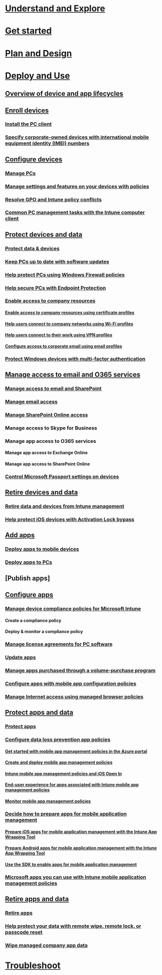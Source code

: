 # [Understand and Explore](/Intune/Understand/ways-to-do-enterprise-mobility.html)
# [Get started](/Intune/getstarted/what-s-new-in-microsoft-intune.html)
# [Plan and Design](/Intune/plandesign/plan-your-user-and-device-groups.html)
# [Deploy and Use](overview-of-device-and-app-lifecycles-in-microsoft-intune.md)

## [Overview of device and app lifecycles](overview-of-device-and-app-lifecycles-in-microsoft-intune.md)

## [Enroll devices](enroll-devices-in-microsoft-intune.md)
### [Install the PC client](install-the-windows-pc-client-with-microsoft-intune.md)
### [Specify corporate-owned devices with international mobile equipment identity (IMEI)  numbers](specify-corporate-owned-devices-with-international-mobile-equipment-identity-imei-numbers.md)

## [Configure devices](manage-windows-pcs-with-microsoft-intune.md)
### [Manage PCs](manage-windows-pcs-with-microsoft-intune.md)
### [Manage settings and features on your devices with policies](manage-settings-and-features-on-your-devices-with-microsoft-intune-policies.md)
### [Resolve GPO and Intune policy conflicts](resolve-gpo-and-microsoft-intune-policy-conflicts.md)
### [Common PC management tasks with the Intune computer client](common-windows-pc-management-tasks-with-the-microsoft-intune-computer-client.md)

## [Protect devices and data](protect-data-and-devices-with-microsoft-intune.md)
### [Protect data & devices](protect-data-and-devices-with-microsoft-intune.md)
### [Keep PCs up to date with software updates](keep-windows-pcs-up-to-date-with-software-updates-in-microsoft-intune.md)
### [Help protect PCs using Windows Firewall policies](help-protect-windows-pcs-using-windows-firewall-policies-in-microsoft-intune.md)
### [Help secure PCs with Endpoint Protection](help-secure-windows-pcs-with-endpoint-protection-for-microsoft-intune.md)
### [Enable access to company resources](enable-access-to-company-resources-with-microsoft-intune.md)
#### [Enable access to company resources using certificate profiles](enable-access-to-company-resources-using-certificate-profiles-with-microsoft-intune.md)
#### [Help users connect to company networks using Wi-Fi profiles](help-users-connect-to-company-networks-using-wi-fi-profiles-with-microsoft-intune.md)
#### [Help users connect to their work using VPN profiles ](help-users-connect-to-their-work-using-vpn-profiles-with-microsoft-intune.md)
#### [Configure access to corporate email using email profiles](configure-access-to-corporate-email-using-email-profiles-with-microsoft-intune.md)
### [Protect Windows devices with multi-factor authentication](protect-windows-devices-with-multi-factor-authentication.md)

## [Manage access to email and O365 services](manage-access-to-email-and-sharepoint-with-microsoft-intune.md)
### [Manage access to email and SharePoint](manage-access-to-email-and-sharepoint-with-microsoft-intune.md)
### [Manage email access ](manage-email-access-with-microsoft-intune.md)
### [Manage SharePoint Online access](manage-sharepoint-online-access-with-microsoft-intune.md)
### Manage access to Skype for Business

### Manage app access to O365 services
#### Manage app access to Exchange Online
#### Manage app access to SharePoint Online

### [Control Microsoft Passport settings on devices](control-microsoft-passport-settings-on-devices-with-microsoft-intune.md)

## [Retire devices and data](retire-data-and-devices-from-microsoft-intune-management.md)
### [Retire data and devices from Intune management](retire-data-and-devices-from-microsoft-intune-management.md)
### [Help protect iOS devices with Activation Lock bypass](help-protect-ios-devices-with-activation-lock-bypass-for-microsoft-intune.md)

## [Add apps](deploy-apps-to-mobile-devices-in-microsoft-intune.md)
### [Deploy apps to mobile devices](deploy-apps-to-mobile-devices-in-microsoft-intune.md)
### [Deploy apps to PCs](deploy-apps-to-windows-pcs-in-microsoft-intune.md)

## [Publish apps]

## [Configure apps](manage-device-compliance-policies-for-microsoft-intune.md)
### [Manage device compliance policies for Microsoft Intune](manage-device-compliance-policies-for-microsoft-intune.md)
#### Create a compliance policy
#### Deploy & monitor a compliance policy
### [Manage license agreements for PC software](manage-license-agreements-for-windows-pc-software-in-microsoft-intune.md)
### [Update apps ](Update-apps-using-microsoft-intune.md)
### [Manage apps purchased through a volume-purchase program](manage-apps-you-purchased-through-a-volume-purchase-program-with-microsoft-intune.md)
### [Configure apps with mobile app configuration policies](configure-apps-with-mobile-app-configuration-policies-in-microsoft-intune.md)
### [Manage Internet access using managed browser policies](manage-internet-access-using-managed-browser-policies.md)

## [Protect apps and data](configure-and-manage-devices-with-microsoft-intune.md)
### [Protect apps](configure-and-manage-devices-with-microsoft-intune.md)
### [Configure data loss prevention app policies](configure-data-loss-prevention-app-policies-with-microsoft-intune.md)
#### [Get started with mobile app management policies in the Azure portal](get-started-with-mobile-app-management-policies-in-the-azure-portal.md)
#### [Create and deploy mobile app management policies](create-and-deploy-mobile-app-management-policies-with-microsoft-intune.md)
#### [Intune mobile app management policies and iOS Open In](microsoft-intune-mobile-app-management-policies-and-ios-open-in.md)
#### [End-user experience for apps associated with Intune mobile app management policies](end-user-experience-for-apps-associated-with-microsoft-intune-mobile-app-management-policies.md)
#### [Monitor mobile app management policies](Monitor-mobile-app-management-policies-with-microsoft-intune.md)
### [Decide how to prepare apps for mobile application management](decide-how-to-prepare-apps-for-mobile-application-management-with-microsoft-intune.md)
#### [Prepare iOS apps for mobile application management with the Intune App Wrapping Tool](prepare-ios-apps-for-mobile-application-management-with-the-microsoft-intune-app-wrapping-tool.md)
#### [Prepare Android apps for mobile application management with the Intune App Wrapping Tool](prepare-android-apps-for-mobile-application-management-with-the-microsoft-intune-app-wrapping-tool.md)
#### [Use the SDK to enable apps for mobile application management](use-the-sdk-to-enable-apps-for-mobile-application-management.md)

### [Microsoft apps you can use with Intune mobile application management policies](microsoft-apps-you-can-use-with-microsoft-intune-mobile-application-management-policies.md)

## [Retire apps and data](retire-apps-using-microsoft-intune.md)
### [Retire apps ](retire-apps-using-microsoft-intune.md)
### [Help protect your data with remote wipe, remote lock, or passcode reset](help-protect-your-data-with-remote-wipe,-remote-lock,-or-passcode-reset-using-microsoft-intune.md)
### [Wipe managed company app data](Wipe-managed-company-app-data-with-microsoft-intune.md)
<!---
## [Deploy & configure apps](deploy-and-configure-apps-with-microsoft-intune.md)

--->
<!--- ### [Set up email access for iOS devices](Set-up-email-access-for-iOS-devices-using-microsoft-intune.md) --->
<!--- this shouldn't be here (jeffgilb): --->
<!---
#### [Monitoring and reports](Monitoring-and-reports-with-microsoft-intune.md)
##### [Understand Intune operations by using reports](understand-microsoft-intune-operations-by-using-reports.md)
##### [Get notified by alerts](get-notified-by-microsoft-intune-alerts.md)
##### [Understand your devices with inventory](Understand-your-devices-with-inventory-in-microsoft-intune.md) --->

# [Troubleshoot](/Intune/troubleshoot/how-to-get-support-for-microsoft-intune.html)
